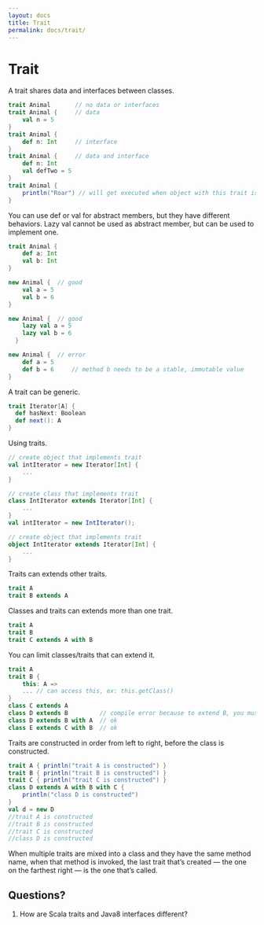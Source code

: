 ```yaml
---
layout: docs
title: Trait
permalink: docs/trait/
---
```

# Trait

A trait shares data and interfaces between classes.

```scala
trait Animal       // no data or interfaces
trait Animal {     // data
    val n = 5
}
trait Animal {
    def n: Int     // interface
}
trait Animal {     // data and interface
    def n: Int
    val defTwo = 5
}
trait Animal {
    println("Roar") // will get executed when object with this trait is instantiated
}
```
You can use def or val for abstract members, but they have different behaviors. Lazy val cannot be used as abstract member, but can be used to implement one.
```scala
trait Animal {
    def a: Int
    val b: Int
}

new Animal {  // good
    val a = 5
    val b = 6
}

new Animal {  // good
    lazy val a = 5
    lazy val b = 6
  }

new Animal {  // error
    def a = 5
    def b = 6     // method b needs to be a stable, immutable value
}
```
A trait can be generic.
```scala
trait Iterator[A] {
  def hasNext: Boolean
  def next(): A
}
```
Using traits.
```scala
// create object that implements trait
val intIterator = new Iterator[Int] {
    ...
}

// create class that implements trait
class IntIterator extends Iterator[Int] {
    ...
}
val intIterator = new IntIterator();

// create object that implements trait
object IntIterator extends Iterator[Int] {
    ...
}
```
Traits can extends other traits.
```scala 
trait A
trait B extends A
```
Classes and traits can extends more than one trait.
```scala
trait A
trait B
trait C extends A with B
```
You can limit classes/traits that can extend it.
```scala
trait A
trait B {
    this: A => 
    ... // can access this, ex: this.getClass()
}
class C extends A
class D extends B         // compile error because to extend B, you must extend A
class D extends B with A  // ok
class E extends C with B  // ok
```
Traits are constructed in order from left to right, before the class is constructed.
```scala
trait A { println("trait A is constructed") }
trait B { println("trait B is constructed") }
trait C { println("trait C is constructed") }
class D extends A with B with C {
    println("class D is constructed")
}
val d = new D
//trait A is constructed
//trait B is constructed
//trait C is constructed
//class D is constructed
```
When multiple traits are mixed into a class and they have the same method name, when that method is invoked, the last trait that’s created — the one on the farthest right — is the one that’s called.


## Questions?
1. How are Scala traits and Java8 interfaces different?
